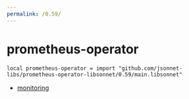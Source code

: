 ```yaml
---
permalink: /0.59/
---
```


# prometheus-operator

```jsonnet
local prometheus-operator = import "github.com/jsonnet-libs/prometheus-operator-libsonnet/0.59/main.libsonnet"
```



* [monitoring](monitoring/index.md)